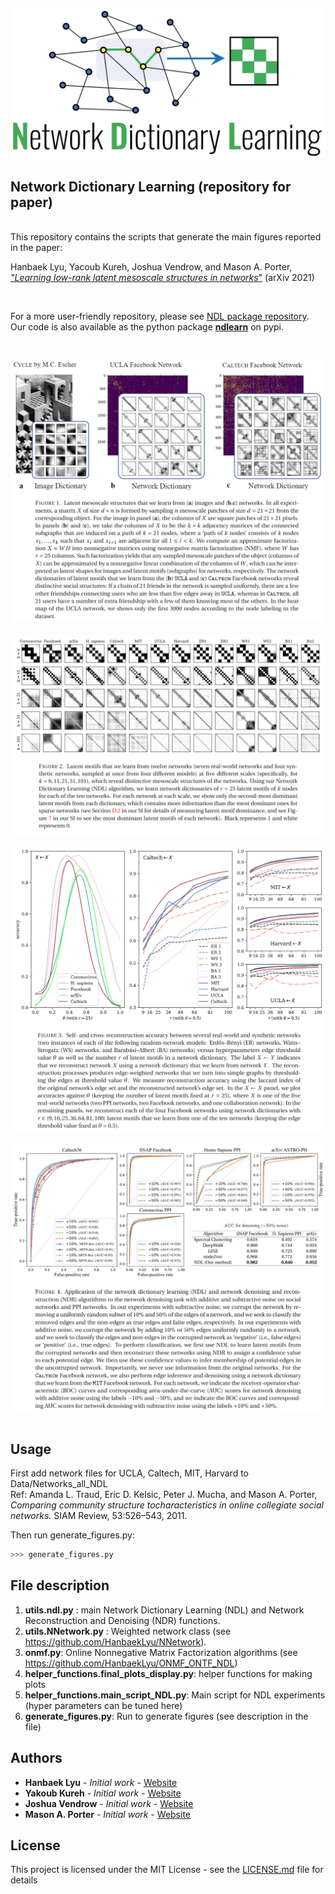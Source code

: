 <p align="center">
<img width="600" src="https://github.com/HanbaekLyu/NDL_paper/blob/main/Figures/NDL_logo.png?raw=true" alt="logo">
</p>


## Network Dictionary Learning (repository for paper)

<br/> This repository contains the scripts that generate the main figures reported in the paper: <br/>


Hanbaek Lyu, Yacoub Kureh, Joshua Vendrow, and Mason A. Porter,\
[*"Learning low-rank latent mesoscale structures in networks*"](https://arxiv.org/abs/2102.06984) (arXiv 2021)

&nbsp;

For a more user-friendly repository, please see [NDL package repository](https://github.com/jvendrow/Network-Dictionary-Learning).\
Our code is also available as the python package [**ndlearn**](https://pypi.org/project/ndlearn/) on pypi.
 

&nbsp;

![](Figures/Figure1.png)
&nbsp;
![](Figures/Figure2.png)
&nbsp;
![](Figures/Figure3.png)
&nbsp;
![](Figures/Figure4.png)
&nbsp;



## Usage

First add network files for UCLA, Caltech, MIT, Harvard to Data/Networks_all_NDL\
Ref: Amanda L. Traud, Eric D. Kelsic, Peter J. Mucha, and Mason A. Porter,\
*Comparing community structure tocharacteristics in online collegiate social networks.* SIAM Review, 53:526–543, 2011.
&nbsp;

Then run generate_figures.py:
```python
>>> generate_figures.py
```
## File description 

  1. **utils.ndl.py** : main Network Dictionary Learning (NDL) and Network Reconstruction and Denoising (NDR) functions. 
  2. **utils.NNetwork.py** : Weighted network class (see https://github.com/HanbaekLyu/NNetwork). 
  3. **onmf.py**: Online Nonnegative Matrix Factorization algorithms (see https://github.com/HanbaekLyu/ONMF_ONTF_NDL)
  4. **helper_functions.final_plots_display.py**: helper functions for making plots 
  5. **helper_functions.main_script_NDL.py**: Main script for NDL experiments (hyper parameters can be tuned here)
  6. **generate_figures.py**: Run to generate figures (see description in the file) 
  
## Authors

* **Hanbaek Lyu** - *Initial work* - [Website](https://hanbaeklyu.com)
* **Yakoub Kureh** - *Initial work* - [Website](https://www.math.ucla.edu/~ykureh/)
* **Joshua Vendrow** - *Initial work* - [Website](https://www.joshvendrow.com)
* **Mason A. Porter** - *Initial work* - [Website](https://www.math.ucla.edu/~mason/)

## License

This project is licensed under the MIT License - see the [LICENSE.md](LICENSE.md) file for details

